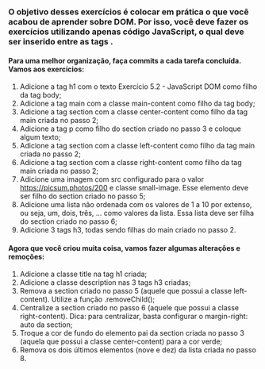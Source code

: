 ### O objetivo desses exercícios é colocar em prática o que você acabou de aprender sobre DOM. Por isso, você deve fazer os exercícios utilizando apenas código JavaScript, o qual deve ser inserido entre as tags <script> e </script>.
#### Para uma melhor organização, faça commits a cada tarefa concluída. Vamos aos exercícios:
1. Adicione a tag h1 com o texto Exercício 5.2 - JavaScript DOM como filho da tag body;
2. Adicione a tag main com a classe main-content como filho da tag body;
3. Adicione a tag section com a classe center-content como filho da tag main criada no passo 2;
4. Adicione a tag p como filho do section criado no passo 3 e coloque algum texto;
5. Adicione a tag section com a classe left-content como filho da tag main criada no passo 2;
6. Adicione a tag section com a classe right-content como filho da tag main criada no passo 2;
7. Adicione uma imagem com src configurado para o valor https://picsum.photos/200 e classe small-image. Esse elemento deve ser filho do section criado no passo 5;
8. Adicione uma lista não ordenada com os valores de 1 a 10 por extenso, ou seja, um, dois, três, ... como valores da lista. Essa lista deve ser filha do section criado no passo 6;
9. Adicione 3 tags h3, todas sendo filhas do main criado no passo 2.

#### Agora que você criou muita coisa, vamos fazer algumas alterações e remoções:
1. Adicione a classe title na tag h1 criada;
2. Adicione a classe description nas 3 tags h3 criadas;
3. Remova a section criado no passo 5 (aquele que possui a classe left-content). Utilize a função .removeChild();
4. Centralize a section criado no passo 6 (aquele que possui a classe right-content). Dica: para centralizar, basta configurar o margin-right: auto da section;
5. Troque a cor de fundo do elemento pai da section criada no passo 3 (aquela que possui a classe center-content) para a cor verde;
6. Remova os dois últimos elementos (nove e dez) da lista criada no passo 8.
